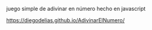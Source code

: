 
juego simple de adivinar en número hecho en javascript

https://diegodelias.github.io/AdivinarElNumero/
